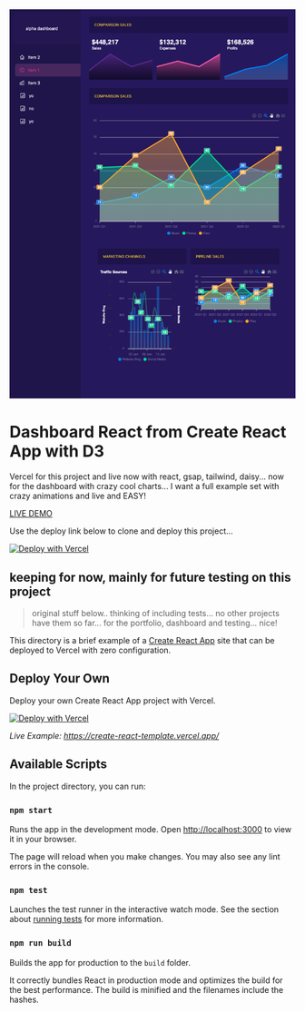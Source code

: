 <img src='./project/status-screenshot.png' />

# Dashboard React from Create React App with D3

Vercel for this project and live now with react, gsap, tailwind, daisy... now for the dashboard with crazy cool charts... I want a full example set with crazy animations and live and EASY!

[LIVE DEMO](https://dashboard-react-alpha.vercel.app/)

Use the deploy link below to clone and deploy this project...

[![Deploy with Vercel](https://vercel.com/button)](https://vercel.com/new/clone?repository-url=https://github.com/caicodes/dashboard-react)

## keeping for now, mainly for future testing on this project


> original stuff below.. thinking of including tests... no other projects have them so far... for the portfolio, dashboard and testing... nice!



This directory is a brief example of a [Create React App](https://github.com/facebook/create-react-app) site that can be deployed to Vercel with zero configuration.

## Deploy Your Own

Deploy your own Create React App project with Vercel.

[![Deploy with Vercel](https://vercel.com/button)](https://vercel.com/new/clone?repository-url=https://github.com/vercel/vercel/tree/main/examples/create-react-app&template=create-react-app)

_Live Example: https://create-react-template.vercel.app/_

## Available Scripts

In the project directory, you can run:

### `npm start`

Runs the app in the development mode. Open [http://localhost:3000](http://localhost:3000) to view it in your browser.

The page will reload when you make changes. You may also see any lint errors in the console.

### `npm test`

Launches the test runner in the interactive watch mode. See the section about [running tests](https://facebook.github.io/create-react-app/docs/running-tests) for more information.

### `npm run build`

Builds the app for production to the `build` folder.

It correctly bundles React in production mode and optimizes the build for the best performance. The build is minified and the filenames include the hashes.